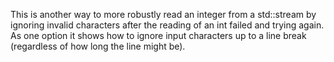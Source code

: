 This is another way to more robustly read an integer from a std::stream
by ignoring invalid characters after the reading of an int failed
and trying again. As one option it shows how to ignore input characters
up to a line break (regardless of how long the line might be).
